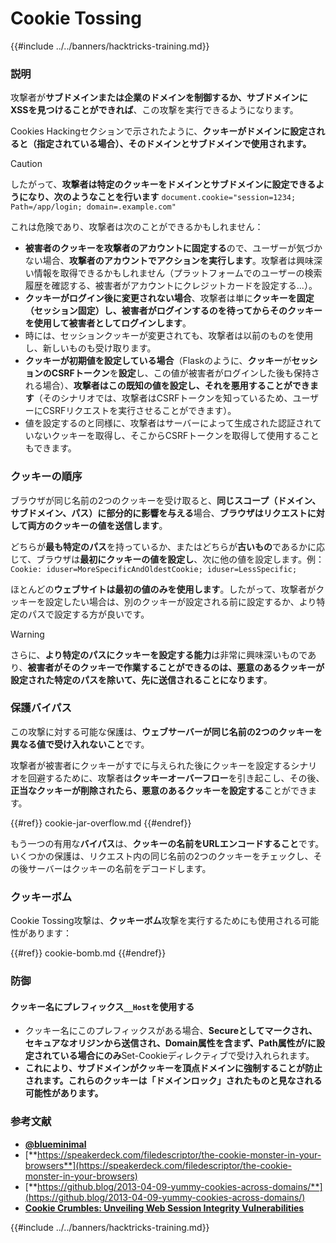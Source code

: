 # Cookie Tossing

{{#include ../../banners/hacktricks-training.md}}

### 説明

攻撃者が**サブドメインまたは企業のドメインを制御するか、サブドメインにXSSを見つけることができれば**、この攻撃を実行できるようになります。

Cookies Hackingセクションで示されたように、**クッキーがドメインに設定されると（指定されている場合）、そのドメインとサブドメインで使用されます。**

> [!CAUTION]
> したがって、**攻撃者は特定のクッキーをドメインとサブドメインに設定できるようになり、次のようなことを行います** `document.cookie="session=1234; Path=/app/login; domain=.example.com"`

これは危険であり、攻撃者は次のことができるかもしれません：

- **被害者のクッキーを攻撃者のアカウントに固定する**ので、ユーザーが気づかない場合、**攻撃者のアカウントでアクションを実行します**。攻撃者は興味深い情報を取得できるかもしれません（プラットフォームでのユーザーの検索履歴を確認する、被害者がアカウントにクレジットカードを設定する...）。
- **クッキーがログイン後に変更されない場合**、攻撃者は単に**クッキーを固定（セッション固定）**し、被害者がログインするのを待ってから**そのクッキーを使用して被害者としてログインします**。
- 時には、セッションクッキーが変更されても、攻撃者は以前のものを使用し、新しいものも受け取ります。
- **クッキーが初期値を設定している場合**（Flaskのように、**クッキー**が**セッションのCSRFトークン**を**設定**し、この値が被害者がログインした後も保持される場合）、**攻撃者はこの既知の値を設定し、それを悪用することができます**（そのシナリオでは、攻撃者はCSRFトークンを知っているため、ユーザーにCSRFリクエストを実行させることができます）。
- 値を設定するのと同様に、攻撃者はサーバーによって生成された認証されていないクッキーを取得し、そこからCSRFトークンを取得して使用することもできます。

### クッキーの順序

ブラウザが同じ名前の2つのクッキーを受け取ると、**同じスコープ（ドメイン、サブドメイン、パス）に部分的に影響を与える**場合、**ブラウザはリクエストに対して両方のクッキーの値を送信します**。

どちらが**最も特定のパス**を持っているか、またはどちらが**古いもの**であるかに応じて、ブラウザは**最初にクッキーの値を設定し**、次に他の値を設定します。例：`Cookie: iduser=MoreSpecificAndOldestCookie; iduser=LessSpecific;`

ほとんどの**ウェブサイトは最初の値のみを使用します**。したがって、攻撃者がクッキーを設定したい場合は、別のクッキーが設定される前に設定するか、より特定のパスで設定する方が良いです。

> [!WARNING]
> さらに、**より特定のパスにクッキーを設定する能力**は非常に興味深いものであり、**被害者がそのクッキーで作業することができるのは、悪意のあるクッキーが設定された特定のパスを除いて、先に送信されることになります**。

### 保護バイパス

この攻撃に対する可能な保護は、**ウェブサーバーが同じ名前の2つのクッキーを異なる値で受け入れないこと**です。

攻撃者が被害者にクッキーがすでに与えられた後にクッキーを設定するシナリオを回避するために、攻撃者は**クッキーオーバーフロー**を引き起こし、その後、**正当なクッキーが削除されたら、悪意のあるクッキーを設定する**ことができます。

{{#ref}}
cookie-jar-overflow.md
{{#endref}}

もう一つの有用な**バイパス**は、**クッキーの名前をURLエンコードすること**です。いくつかの保護は、リクエスト内の同じ名前の2つのクッキーをチェックし、その後サーバーはクッキーの名前をデコードします。

### クッキーボム

Cookie Tossing攻撃は、**クッキーボム**攻撃を実行するためにも使用される可能性があります：

{{#ref}}
cookie-bomb.md
{{#endref}}

### 防御

#### **クッキー名にプレフィックス`__Host`を使用する**

- クッキー名にこのプレフィックスがある場合、**Secureとしてマークされ、セキュアなオリジンから送信され、Domain属性を含まず、Path属性が/に設定されている場合にのみ**Set-Cookieディレクティブで受け入れられます。
- **これにより、サブドメインがクッキーを頂点ドメインに強制することが防止されます。これらのクッキーは「ドメインロック」されたものと見なされる可能性があります。**

### 参考文献

- [**@blueminimal**](https://twitter.com/blueminimal)
- [**https://speakerdeck.com/filedescriptor/the-cookie-monster-in-your-browsers**](https://speakerdeck.com/filedescriptor/the-cookie-monster-in-your-browsers)
- [**https://github.blog/2013-04-09-yummy-cookies-across-domains/**](https://github.blog/2013-04-09-yummy-cookies-across-domains/)
- [**Cookie Crumbles: Unveiling Web Session Integrity Vulnerabilities**](https://www.youtube.com/watch?v=F_wAzF4a7Xg)

{{#include ../../banners/hacktricks-training.md}}
